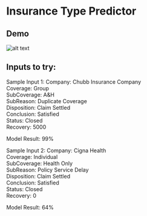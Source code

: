 # Insurance Type Predictor

## Demo 
![alt text](https://github.com/robert-juang/insurance-recover-predictor/blob/main/img/demo.png?raw=true)

## Inputs to try: 

Sample Input 1: 
Company: Chubb Insurance Company <br />
Coverage: Group <br />
SubCoverage: A&H <br />
SubReason: Duplicate Coverage <br />
Disposition: Claim Settled <br />
Conclusion: Satisfied <br />
Status: Closed <br />
Recovery: 5000 <br />

Model Result: 99% <br />

Sample Input 2: 
Company: Cigna Health <br />
Coverage: Individual <br />
SubCoverage: Health Only <br />
SubReason: Policy Service Delay <br />
Disposition: Claim Settled <br />
Conclusion: Satisfied <br />
Status: Closed <br />
Recovery: 0 <br />

Model Result: 64%

